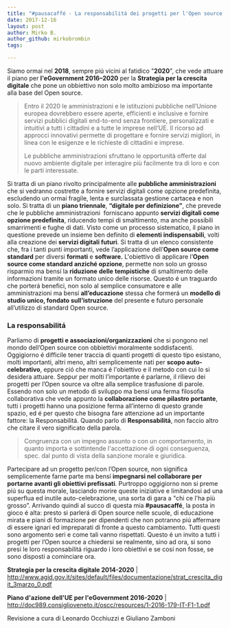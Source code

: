 ```yaml
---
title: "#pausacaffé - La responsabilitá dei progetti per l'Open source per un mondo digitale"
date: 2017-12-16
layout: post
author: Mirko B.
author_github: mirkobrombin
tags:

---
```

<p><span>Siamo ormai nel <strong>2018</strong>, sempre piú vicini al fatidico "<strong>2020</strong>", che vede attuare il piano per <strong>l'eGovernment 2016–2020</strong> per la <strong>Strategia per la crescita digitale</strong> che pone un obbiettivo non solo molto ambizioso ma importante alla base del Open source.</span></p><blockquote><p><span>Entro il 2020 le amministrazioni e le istituzioni pubbliche nell’Unione europea dovrebbero essere aperte, efficienti e inclusive e fornire servizi pubblici digitali end-to-end senza frontiere, personalizzati e intuitivi a tutti i cittadini e a tutte le imprese nell’UE. Il ricorso ad approcci innovativi permette di progettare e fornire servizi migliori, in linea con le esigenze e le richieste di cittadini e imprese. </span></p><p><span>Le pubbliche amministrazioni sfruttano le opportunità offerte dal nuovo ambiente digitale per interagire più facilmente tra di loro e con le parti interessate.</span></p></blockquote><p><span>Si tratta di un piano rivolto principalmente alle <strong>pubbliche amministrazioni</strong> che si vedranno costrette a fornire servizi digitali come opzione predefinita, escludendo un ormai fragile, lenta e surclassata gestione cartacea e non solo.</span> <span>Si tratta di un <strong>piano triennale</strong>, <strong>“digitale per definizione”</strong>, che prevede che le pubbliche amministrazioni&nbsp; forniscano appunto <strong>servizi digitali come opzione predefinita</strong>, riducendo tempi di smaltimento, ma anche possibili smarrimenti e fughe di dati. </span> <span>Visto come un processo sistematico, il piano in questione prevede un insieme ben definito di <strong>elementi indispensabili</strong>, volti alla creazione dei <strong>servizi digitali futuri</strong>. Si tratta di un elenco consistente che, fra i tanti punti importanti, vede l’applicazione dell’<strong>Open source come standard</strong> per diversi <strong>formati</strong> e <strong>software.</strong></span> <span>L'obiettivo di applicare l’<strong>Open source come standard anziché opzione</strong>, permette non solo un grosso risparmio ma bensí la <strong>riduzione</strong> <strong>delle</strong> <strong>tempistiche</strong> di smaltimento delle informazioni tramite un formato unico delle risorse. Questo é un traguardo che porterá benefici, non solo al semplice consumatore e alle amministrazioni ma bensí <strong>all’educazione</strong> stessa che formerá un <strong>modello di studio unico, fondato sull’istruzione</strong> del presente e futuro personale all’utilizzo di standard Open source.</span></p><h3><span>La responsabilitá</span></h3><p><span>Parliamo di <strong>progetti e associazioni/organizzazioni</strong> che si pongono nel mondo dell’Open source con obbiettivi moralmente soddisfacenti.</span> <span>Oggigiorno é difficile tener traccia di quanti progetti di questo tipo esistano, molti importanti, altri meno, altri semplicemente nati per <strong>scopo </strong><strong>auto-celebrativo</strong>, eppure ció che manca é l'obiettivo e il metodo con cui lo si desidera attuare.</span> <span>Seppur per molti l’importante é parlarne, il rilievo dei progetti per l’Open source va oltre alla semplice trasfusione di parole. Essendo non solo un metodo di sviluppo ma bensí una ferma filosofia collaborativa che vede appunto la <strong>collaborazione come pilastro portante</strong>, tutti i progetti hanno una posizione ferma all’interno di questo grande spazio, ed é per questo che bisogna fare attenzione ad un importante fattore: la Responsabilitá.</span> <span>Quando parlo di <strong>Responsabilitá</strong>, non faccio altro che citare il vero significato della parola.</span></p><blockquote><p>Congruenza con un impegno assunto o con un comportamento, in quanto importa e sottintende l'accettazione di ogni conseguenza, spec. dal punto di vista della sanzione morale e giuridica.</p></blockquote><p><span>Partecipare ad un progetto per/con l’Open source, non significa semplicemente farne parte ma bensí <strong>impegnarsi nel collaborare per portarne avanti gli obiettivi prefissati</strong>. Purtroppo oggigiorno non si preme piú su questa morale, lasciando morire queste iniziative e limitandosi ad una superflua ed inutile auto-celebrazione, una sorta di gara a "chi ce l'ha più grosso”.</span> <span>Arrivando quindi al succo di questa mia <strong>#pausacaffé</strong>, la posta in gioco é alta: presto si parlerá di Open source nelle scuole, di educazione mirata e piani di formazione per dipendenti che non potranno piú affermare di essere ignari ed impreparati di fronte a questo cambiamento. Tutti questi sono argomento seri e come tali vanno rispettati.</span> <span>Questo é un invito a tutti i progetti per l’Open source a chiedersi se realmente, sino ad ora, si sono presi le loro responsabilitá riguardo i loro obiettivi e se cosí non fosse, se sono disposti a cominciare ora.</span></p><p><strong>Strategia per la crescita digitale 2014-2020</strong> | <a href="http://www.agid.gov.it/sites/default/files/documentazione/strat_crescita_digit_3marzo_0.pdf">http://www.agid.gov.it/sites/default/files/documentazione/strat_crescita_digit_3marzo_0.pdf</a></p><p><strong>Piano d'azione dell'UE per l'eGovernment 2016-2020</strong> | <a href="http://doc989.consiglioveneto.it/oscc/resources/1-2016-179-IT-F1-1.pdf">http://doc989.consiglioveneto.it/oscc/resources/1-2016-179-IT-F1-1.pdf</a></p><p>Revisione a cura di Leonardo Occhiuzzi e Giuliano Zamboni</p>